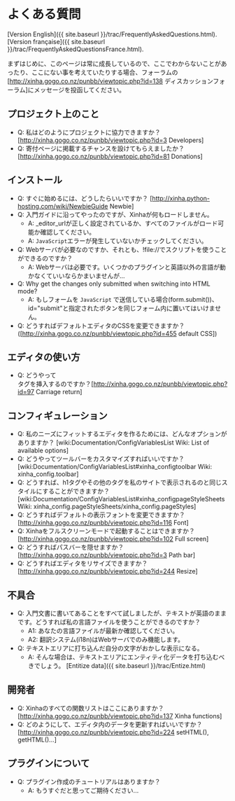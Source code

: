 # よくある質問

[Version English]({{ site.baseurl }}/trac/FrequentlyAskedQuestions.html).
[Version française]({{ site.baseurl }}/trac/FrequentlyAskedQuestionsFrance.html).

まずはじめに、このページは常に成長しているので、ここでわからないことがあったり、ここにない事を考えていたりする場合、フォーラムの[http://xinha.gogo.co.nz/punbb/viewtopic.php?id=138 ディスカッションフォーラム]にメッセージを投函してください。

## プロジェクト上のこと

 * Q: 私はどのようにプロジェクトに協力できますか？[http://xinha.gogo.co.nz/punbb/viewtopic.php?id=3 Developers]
 * Q: 寄付ページに掲載するチャンスを設けてもらえましたか？ [http://xinha.gogo.co.nz/punbb/viewtopic.php?id=81 Donations]

## インストール
 
 * Q: すぐに始めるには、どうしたらいいですか？ [http://xinha.python-hosting.com/wiki/NewbieGuide Newbie]
 * Q: 入門ガイドに沿ってやったのですが、Xinhaが何もロードしません。
   * A: _editor_urlが正しく設定されているか、すべてのファイルがロード可能か確認してください。 
   * A: `JavaScript`エラーが発生していないかチェックしてください。
 * Q: Webサーバが必要なのですか、それとも、!file://でスクリプトを使うことができるのですか？
   * A: Webサーバは必要です。いくつかのプラグインと英語以外の言語が動かなくていいならかまいませんが...
 * Q: Why get the changes only submitted when switching into HTML mode?
   * A: もしフォームを `JavaScript` で送信している場合(form.submit())、id="submit"と指定されたボタンを同じフォーム内に置いてはいけません。
 * Q: どうすればデフォルトエディタのCSSを変更できますか？([http://xinha.gogo.co.nz/punbb/viewtopic.php?id=455 default CSS])

## エディタの使い方

 * Q: どうやって<br>タグを挿入するのですか？[http://xinha.gogo.co.nz/punbb/viewtopic.php?id=97 Carriage return]

## コンフィギュレーション

 * Q: 私のニーズにフィットするエディタを作るためには、どんなオプションがありますか？ [wiki:Documentation/ConfigVariablesList Wiki: List of available options]
 * Q: どうやってツールバーをカスタマイズすればいいですか？[wiki:Documentation/ConfigVariablesList#xinha_configtoolbar Wiki: xinha_config.toolbar]
 * Q: どうすれば、h1タグやその他のタグを私のサイトで表示されるのと同じスタイルにすることができますか？[wiki:Documentation/ConfigVariablesList#xinha_configpageStyleSheets Wiki: xinha_config.pageStyleSheets/xinha_config.pageStyles]
 * Q: どうすればデフォルトの表示フォントを変更できますか？[http://xinha.gogo.co.nz/punbb/viewtopic.php?id=116 Font]
 * Q: Xinhaをフルスクリーンモードで起動することはできますか？[http://xinha.gogo.co.nz/punbb/viewtopic.php?id=102 Full screen]
 * Q: どうすればパスバーを隠せますか？ [http://xinha.gogo.co.nz/punbb/viewtopic.php?id=3 Path bar]
 * Q: どうすればエディタをリサイズできますか？ [http://xinha.gogo.co.nz/punbb/viewtopic.php?id=244 Resize]

 
## 不具合

 * Q: 入門文書に書いてあることをすべて試しましたが、テキストが英語のままです。どうすれば私の言語ファイルを使うことができるのですか？
   * A1: あなたの言語ファイルが最新か確認してください。
   * A2: 翻訳システム(i18n)はWebサーバでのみ機能します。
 * Q: テキストエリアに打ち込んだ自分の文字がおかしな表示になる。
   * A: そんな場合は、テキストエリアにエンティティ化データを打ち込むべきでしょう。 [Entitize data]({{ site.baseurl }}/trac/Entize.html)

## 開発者

 * Q: Xinhaのすべての関数リストはここにありますか？ [http://xinha.gogo.co.nz/punbb/viewtopic.php?id=137 Xinha functions]
 * Q: どのようにして、エディタ内のデータを更新すればいいですか？[http://xinha.gogo.co.nz/punbb/viewtopic.php?id=224 setHTML(), getHTML()...]

## プラグインについて

 * Q: プラグイン作成のチュートリアルはありますか？
   * A: もうすぐだと思ってご期待ください...
